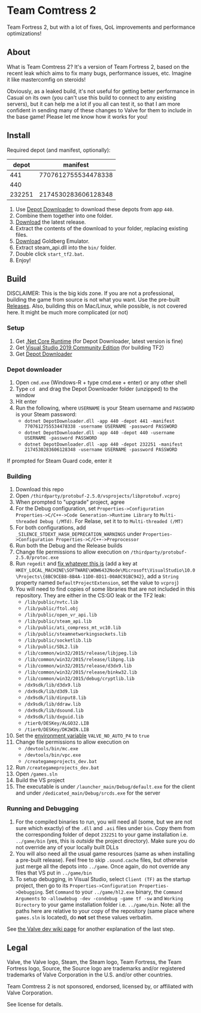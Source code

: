 # Team Comtress 2

Team Fortress 2, but with a lot of fixes, QoL improvements and performance optimizations!

## About

What is Team Comtress 2? It's a version of Team Fortress 2, based on the recent leak which aims to fix many bugs, performance issues, etc. Imagine it like mastercomfig on steroids!

Obviously, as a leaked build, it's not useful for getting better performance in Casual on its own (you can't use this build to connect to any existing servers), but it can help me a lot if you all can test it, so that I am more confident in sending many of these changes to Valve for them to include in the base game! Please let me know how it works for you!

## Install

Required depot (and manifest, optionally):

| depot | manifest |
| ----- | -------- |
| 441   | 7707612755534478338 |
| 440   | |
| 232251 | 2174530283606128348 |

1. Use [Depot Downloader](https://github.com/SteamRE/DepotDownloader) to download these depots from app `440`.
2. Combine them together into one folder.
3. [Download](https://github.com/mastercomfig/team-comtress-2/releases/latest) the latest release.
4. Extract the contents of the download to your folder, replacing existing files.
5. [Download](https://mr_goldberg.gitlab.io/goldberg_emulator/) Goldberg Emulator.
6. Extract steam_api.dll into the `bin/` folder.
7. Double click `start_tf2.bat`.
8. Enjoy!

## Build

DISCLAIMER: This is the big kids zone. If you are not a professional, building the game from source is not what you want. Use the pre-built [Releases](https://github.com/mastercomfig/team-comtress-2/releases). Also, building this on Mac/Linux, while possible, is not covered here. It might be much more complicated (or not)

### Setup
1. Get [.Net Core Runtime](https://dotnet.microsoft.com/download) (for Depot Downloader, latest version is fine)
1. Get [Visual Studio 2019 Community Edition](https://visualstudio.microsoft.com/vs/) (for building TF2)
1. Get [Depot Downloader](https://github.com/SteamRE/DepotDownloader)

### Depot downloader
1. Open `cmd.exe` (Windows-R + type cmd.exe + enter) or any other shell
1. Type `cd ` and drag the Depot Downloader folder (unzipped) to the window
1. Hit enter
1. Run the following, where `USERNAME` is your Steam username and `PASSWORD` is your Steam password:
    - `dotnet DepotDownloader.dll -app 440 -depot 441 -manifest 7707612755534478338 -username USERNAME -password PASSWORD`
    - `dotnet DepotDownloader.dll -app 440 -depot 440 -username USERNAME -password PASSWORD`
    - `dotnet DepotDownloader.dll -app 440 -depot 232251 -manifest 2174530283606128348 -username USERNAME -password PASSWORD`
  
If prompted for Steam Guard code, enter it

### Building
1. Download this repo
1. Open `/thirdparty/protobuf-2.5.0/vsprojects/libprotobuf.vcproj`
1. When prompted to "upgrade" project, agree
1. For the Debug configuration, set `Properties->Configuration Properties->C/C++->Code Generation->Runtime Library` to `Multi-threaded Debug (/MTd)`. For Relase, set it to to `Multi-threaded (/MT)`
1. For both configurations, add `_SILENCE_STDEXT_HASH_DEPRECATION_WARNINGS` under `Properties->Configuration Properties->C/C++->Preprocessor`
1. Run both the Debug and the Release builds
1. Change file permissions to allow execution on `/thirdparty/protobuf-2.5.0/protoc.exe`
1. Run `regedit` and [fix whatever this is](https://github.com/ValveSoftware/source-sdk-2013/issues/72#issuecomment-326633328) (add a key at `HKEY_LOCAL_MACHINE\SOFTWARE\WOW6432Node\Microsoft\VisualStudio\10.0\Projects\{8BC9CEB8-8B4A-11D0-8D11-00A0C91BC942}`, add a `String` property named `DefaultProjectExtension`, set the value to `vcproj`)
1. You will need to find copies of some libraries that are not included in this repository. They are either in the CS:GO leak or the TF2 leak:
    - `/lib/public/nvtc.lib`
    - `/lib/public/ftol.obj`
    - `/lib/public/open_vr_api.lib`
    - `/lib/public/steam_api.lib`
    - `/lib/public/ati_compress_mt_vc10.lib`
    - `/lib/public/steamnetworkingsockets.lib`
    - `/lib/public/socketlib.lib`
    - `/lib/public/SDL2.lib`
    - `/lib/common/win32/2015/release/libjpeg.lib`
    - `/lib/common/win32/2015/release/libpng.lib`
    - `/lib/common/win32/2015/release/d3dx9.lib`
    - `/lib/common/win32/2015/release/binkw32.lib`
    - `/lib/common/win32/2015/debug/cryptlib.lib`
    - `/dx9sdk/lib/d3dx9.lib`
    - `/dx9sdk/lib/d3d9.lib`
    - `/dx9sdk/lib/dinput8.lib`
    - `/dx9sdk/lib/ddraw.lib`
    - `/dx9sdk/lib/dsound.lib`
    - `/dx9sdk/lib/dxguid.lib`
    - `/tier0/DESKey/ALGO32.LIB`
    - `/tier0/DESKey/DK2WIN.LIB`
1. Set the [environment variable](https://superuser.com/a/985947) `VALVE_NO_AUTO_P4` to `true`
1. Change file permissions to allow execution on
    - `/devtools/bin/mc.exe`
    - `/devtools/bin/vpc.exe`
    - `/creategameprojects_dev.bat`
1. Run `/creategameprojects_dev.bat`
1. Open `/games.sln`
1. Build the VS project
1. The executable is under `/launcher_main/Debug/default.exe` for the client and under `/dedicated_main/Debug/srcds.exe` for the server

### Running and Debugging
1. For the compiled binaries to run, you will need all (some, but we are not sure which exactly) of the `.dll` and `.asi` files under `bin`. Copy them from the corresponding folder of depot `232251` to your game installation i.e. `../game/bin` (yes, this is _outside_ the project directory). Make sure you do not override any of your locally built DLLs
1. You will also need all the usual game resources (same as when installing a pre-built release). Feel free to skip `.sound.cache` files, but otherwise just merge all the depots into `../game`. Once again, do not override any files that VS put in `../game/bin`
1. To setup debugging, in Visual Studio, select `Client (TF)` as the startup project, then go to its `Properties->Configuration Properties->Debugging`. Set `Command` to your `../game/hl2.exe` binary, the `Command Arguments` to `-allowdebug -dev -condebug -game tf -sw` and `Working Directory` to your game installation folder i.e. `../game/bin`. Note: all the paths here are relative to your copy of the repository (same place where `games.sln` is located), do **not** set these values verbatim.

See [the Valve dev wiki page](https://developer.valvesoftware.com/wiki/Installing_and_Debugging_the_Source_Code) for another explanation of the last step.

## Legal

Valve, the Valve logo, Steam, the Steam logo, Team Fortress, the Team Fortress logo, Source, the Source logo are trademarks and/or registered trademarks of Valve Corporation in the U.S. and/or other countries.

Team Comtress 2 is not sponsored, endorsed, licensed by, or affiliated with Valve Corporation.

See license for details.
